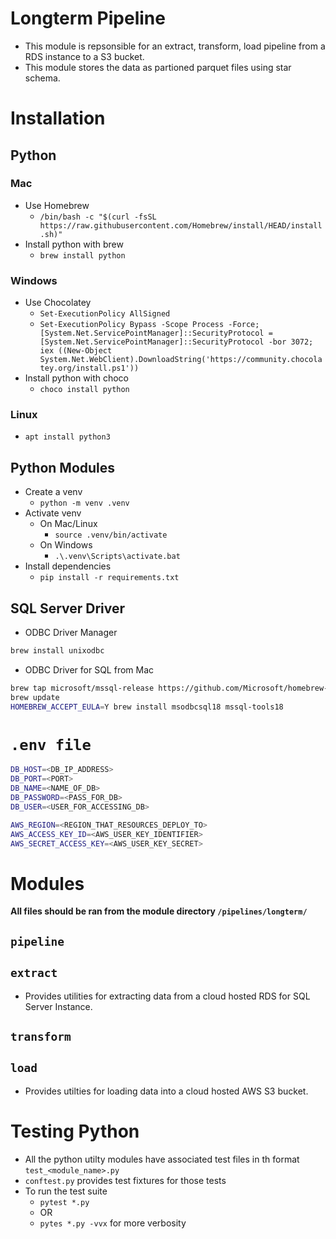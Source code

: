 # Longterm Pipeline

- This module is repsonsible for an extract, transform, load pipeline from a RDS instance to a S3 bucket.
- This module stores the data as partioned parquet files using star schema.

# Installation

## Python
### Mac
- Use Homebrew
    - `/bin/bash -c "$(curl -fsSL https://raw.githubusercontent.com/Homebrew/install/HEAD/install.sh)"`
- Install python with brew
    - `brew install python`
### Windows
- Use Chocolatey
    - `Set-ExecutionPolicy AllSigned`
    - `Set-ExecutionPolicy Bypass -Scope Process -Force; [System.Net.ServicePointManager]::SecurityProtocol = [System.Net.ServicePointManager]::SecurityProtocol -bor 3072; iex ((New-Object System.Net.WebClient).DownloadString('https://community.chocolatey.org/install.ps1'))`
- Install python with choco
    - `choco install python`
### Linux
- `apt install python3`
## Python Modules
- Create a venv
    - `python -m venv .venv`
- Activate venv
    - On Mac/Linux
        - `source .venv/bin/activate`
    - On Windows
        - `.\.venv\Scripts\activate.bat`
- Install dependencies
    - `pip install -r requirements.txt`
## SQL Server Driver
- ODBC Driver Manager
```bash
brew install unixodbc
```
- ODBC Driver for SQL from Mac
```bash
brew tap microsoft/mssql-release https://github.com/Microsoft/homebrew-mssql-release
brew update
HOMEBREW_ACCEPT_EULA=Y brew install msodbcsql18 mssql-tools18
```

# `.env file`

```sh
DB_HOST=<DB_IP_ADDRESS>
DB_PORT=<PORT>
DB_NAME=<NAME_OF_DB>
DB_PASSWORD=<PASS_FOR_DB>
DB_USER=<USER_FOR_ACCESSING_DB>

AWS_REGION=<REGION_THAT_RESOURCES_DEPLOY_TO>
AWS_ACCESS_KEY_ID=<AWS_USER_KEY_IDENTIFIER>
AWS_SECRET_ACCESS_KEY=<AWS_USER_KEY_SECRET>
```

# Modules

<b> All files should be ran from the module directory `/pipelines/longterm/` </b>

## `pipeline`

## `extract`
- Provides utilities for extracting data from a cloud hosted RDS for SQL Server Instance.

## `transform`

## `load`
- Provides utilties for loading data into a cloud hosted AWS S3 bucket.

# Testing Python

- All the python utilty modules have associated test files in th format `test_<module_name>.py`
- `conftest.py` provides test fixtures for those tests
- To run the test suite
    - `pytest *.py`
    - OR
    - `pytes *.py -vvx` for more verbosity
